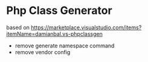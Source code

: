 # Php Class Generator

based on https://marketplace.visualstudio.com/items?itemName=damianbal.vs-phpclassgen

- remove generate namespace command
- remove vendor config
